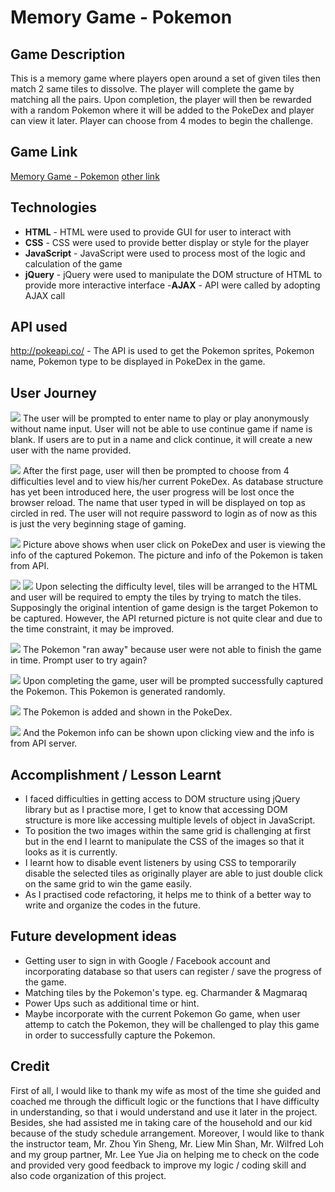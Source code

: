 # Memory Game - Pokemon

## Game Description

This is a memory game where players open around a set of given tiles then match 2 same tiles to dissolve. The player will complete the game by matching all the pairs. Upon completion, the player will then be rewarded with a random Pokemon where it will be added to the PokeDex and player can view it later. Player can choose from 4 modes to begin the challenge.

## Game Link

[Memory Game - Pokemon](https://github.com/siewkhee1990/siewkhee1990.github.io)
[other link](https://lo1ld.csb.app/)

## Technologies

- **HTML** - HTML were used to provide GUI for user to interact with
- **CSS** - CSS were used to provide better display or style for the player
- **JavaScript** - JavaScript were used to process most of the logic and calculation of the game
- **jQuery** - jQuery were used to manipulate the DOM structure of HTML to provide more interactive interface
-**AJAX** - API were called by adopting AJAX call

## API used

http://pokeapi.co/ - The API is used to get the Pokemon sprites, Pokemon name, Pokemon type to be displayed in PokeDex in the game.

## User Journey
![](https://drive.google.com/open?id=1cEKb0j0dSO4jBMlHEF7twiT_5WJW6QZ7)
The user will be prompted to enter name to play or play anonymously without name input. User will not be able to use continue game if name is blank. If users are to put in a name and click continue, it will create a new user with the name provided.

![](https://drive.google.com/open?id=1xAyDIeY8uDw8Nm6oFWMoy3k1lZC3woql)
After the first page, user will then be prompted to choose from 4 difficulties level and to view his/her current PokeDex. As database structure has yet been introduced here, the user progress will be lost once the browser reload. The name that user typed in will be displayed on top as circled in red. The user will not require password to login as of now as this is just the very beginning stage of gaming.

![](https://drive.google.com/open?id=17CYJtwt6WvShMmCZvfrXHSwUANnnt52s)
Picture above shows when user click on PokeDex and user is viewing the info of the captured Pokemon. The picture and info of the Pokemon is taken from API.

![](https://drive.google.com/open?id=1ZCMCE2VnAggN2G74nVxa8WhEJUNi1fpO)
![](https://drive.google.com/open?id=1NGSWT2cbyK1tDvz2b9XP-HuGDWJPHgu3)
Upon selecting the difficulty level, tiles will be arranged to the HTML and user will be required to empty the tiles by trying to match the tiles. Supposingly the original intention of game design is the target Pokemon to be captured. However, the API returned picture is not quite clear and due to the time constraint, it may be improved.

![](https://drive.google.com/open?id=1EYwLnJENthDBWYkKhXysDXmyTX-hTp39)
The Pokemon "ran away" because user were not able to finish the game in time. Prompt user to try again?

![](https://drive.google.com/open?id=1dxkZeLCHfmhKM5_Lsx9eINTePZis38Z6)
Upon completing the game, user will be prompted successfully captured the Pokemon. This Pokemon is generated randomly.

![](https://drive.google.com/open?id=11ZC6lxh1bdqBQlpCumpsO1PKncZELwYY)
The Pokemon is added and shown in the PokeDex.

![](https://drive.google.com/open?id=1qH8Z-Na-sZEjMswKLqSHOVm1WdLIt7nv)
And the Pokemon info can be shown upon clicking view and the info is from API server.

## Accomplishment / Lesson Learnt

- I faced difficulties in getting access to DOM structure using jQuery library but as I practise more, I get to know that accessing DOM structure is more like accessing multiple levels of object in JavaScript.
- To position the two images within the same grid is challenging at first but in the end I learnt to manipulate the CSS of the images so that it looks as it is currently.
- I learnt how to disable event listeners by using CSS to temporarily disable the selected tiles as originally player are able to just double click on the same grid to win the game easily.
- As I practised code refactoring, it helps me to think of a better way to write and organize the codes in the future.

## Future development ideas

- Getting user to sign in with Google / Facebook account and incorporating database so that users can register / save the progress of the game.
- Matching tiles by the Pokemon's type. eg. Charmander & Magmaraq  
- Power Ups such as additional time or hint.
- Maybe incorporate with the current Pokemon Go game, when user attemp to catch the Pokemon, they will be challenged to play this game in order to successfully capture the Pokemon.

## Credit

First of all, I would like to thank my wife as most of the time she guided and coached me through the difficult logic or the functions that I have difficulty in understanding, so that i would understand and use it later in the project. Besides, she had assisted me in taking care of the household and our kid because of the study schedule arrangement. Moreover, I would like to thank the instructor team, Mr. Zhou Yin Sheng, Mr. Liew Min Shan, Mr. Wilfred Loh and my group partner, Mr. Lee Yue Jia on helping me to check on the code and provided very good feedback to improve my logic / coding skill and also code organization of this project. 
